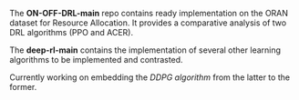 The **ON-OFF-DRL-main** repo contains ready implementation on the ORAN dataset for Resource Allocation. It provides a comparative analysis of two DRL algorithms (PPO and ACER).


The **deep-rl-main** contains the implementation of several other learning algorithms to be implemented and contrasted.


Currently working on embedding the _DDPG algorithm_ from the latter to the former.
